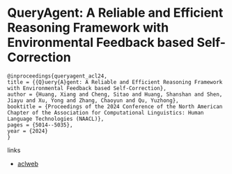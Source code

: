 # QueryAgent: A Reliable and Efficient Reasoning Framework with Environmental Feedback based Self-Correction

```
@inproceedings{queryagent_acl24,
title = {{Q}uery{A}gent: A Reliable and Efficient Reasoning Framework with Environmental Feedback based Self-Correction},
author = {Huang, Xiang and Cheng, Sitao and Huang, Shanshan and Shen, Jiayu and Xu, Yong and Zhang, Chaoyun and Qu, Yuzhong},
booktitle = {Proceedings of the 2024 Conference of the North American Chapter of the Association for Computational Linguistics: Human Language Technologies (NAACL)},
pages = {5014--5035},
year = {2024}
}
```

links
- [aclweb](https://aclanthology.org/2024.acl-long.274)
